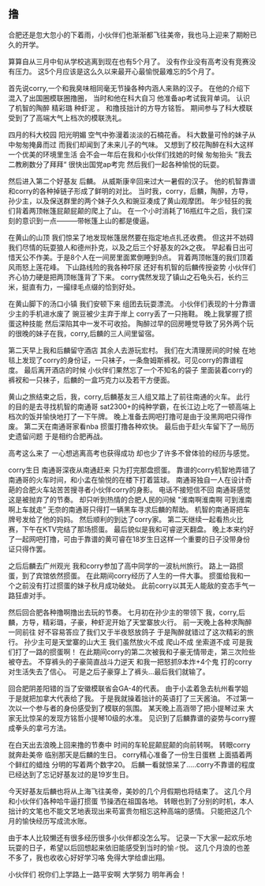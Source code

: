 ## 撸

合肥还是忽大忽小的下着雨，小伙伴们也渐渐都飞往美帝，我也马上迎来了期盼已久的开学。

算算自从三月中旬从学校逃离到现在也有5个月了。
没有作业没有高考没有竞赛没有压力。
这5个月应该是这么久以来最开心最愉悦最难忘的5个月了。

首先说corry,一个和我臭味相同毫无节操各种内涵人来熟的汉子。
在他的介绍下混入了出国圈模联圈撸圈，
当时和他在科大自习 他准备ap考试我背单词。
认识了机智的陶醉 精彩璐 种虾泥 。
和撸技拙计的方导方铭哲。
期间参与了科大模联 受到了了高端大气上档次的模联洗礼。

四月的科大校园 阳光明媚 空气中弥漫着淡淡的石楠花香。
科大数量可怜的妹子从中匆匆掩鼻而过 而我们却闻到了未来儿子的气味。
又想到了校花陶醉在科大这样一个优美的环境里生活
会不会一年后在我和小伙伴们找她的时候 匆匆抬头  ”我去二教刷数分了拜拜“
很快出国党ap考完 然后我们一起各种愉悦的玩耍。
 
然后进入第二个好基友 后麟。
从威斯康辛回来过大一暑假的汉子。
他的机智靠谱和corry的各种掉链子形成了鲜明的对比。
当时我，corry，后麟，陶醉，方导，孙少主，以及保送群里的两个妹子久久和豌豆凑成了黄山观摩团。
年少轻狂的我们背着两顶帐篷屁颠屁颠的爬上了山。
在一个小时消耗了16瓶红牛之后，我们深刻的意识到一点———带帐篷上山的都是傻逼。

在黄山的山顶 我们惊呆了地发现帐篷居然要在指定地点扎还收费。
但这并不妨碍我们尽情的玩耍狼人和德州扑克，以及之后三个好基友的2k之夜。
早起看日出可惜天公不作美。于是8个人在一间房里面累倒睡到9点。
背着两顶帐篷的我们顶着风雨怒上莲花峰。
下山路线险的我各种吓尿 还好有机智的后麟传授姿势 小伙伴们齐心协力硬是把两顶帐篷背了下来。
corry偶然发现了镇山之石龟头石，长约三米，挺直有力，一撮绿毛点缀的恰到好处。

在黄山脚下的汤口小镇 我们安顿下来 组团去玩耍漂流。
小伙伴们表现的十分靠谱 少主的手机进水废了 豌豆被少主弃于岸上 corry丢了一只拖鞋。
晚上我掌握了掼蛋这种技能 然后深陷其中一发不可收拾。
陶醉过早的回房睡觉导致了另外两个玩的很晚的妹子在我，corry,后麟的三人间里留宿。

第二天早上我和后麟留守酒店 其余人去游玩宏村。
我们在大清理房间的时候 在地毯上发现了corry的身份证，一只袜子，一条詹姆斯裤衩。可见corry的靠谱程度。
最后离开酒店的时候 小伙伴们果然忘了一个不知名的袋子 里面装着corry的裤衩和一只袜子，后麟的一盒巧克力以及若干方便面。

黄山之旅结束之后，我，corry,后麟基友三人组又踏上了前往南通的火车。
此行的目的是去寻找机智的南通哥 sat2300+的纯种学霸，在长江边上吃了一顿高端上档次的饭并愉快地打了一下午牌。
晚上准备去网吧打撸可是由于没黑网吧只得作废。
第二天在南通哥家看nba 掼蛋打撸各种欢快。
最后由于赶火车留下了一局历史遗留问题 于是相约合肥再战。

高考这么来了 一心想逃离高考也获得成功 却也少了许多不曾体验的经历与感觉。

corry生日 南通哥深夜从南通赶来 只为打完那盘掼蛋。
靠谱的corry机智地弄错了南通哥的火车时间，和小孟在愉悦的在楼下打着篮球。
南通哥独自一人在设计奇葩的合肥火车站苦苦搜寻者小伙伴corry的身影。
电话不接短信不回 南通哥感觉这是被抛弃了的节奏。
却只听到热情的合肥人民的问候 "淮南啊淮南啊 可到淮南啊上车就走”
无奈的南通哥只得打一辆黑车寻求后麟的帮助。
机智的南通哥把车牌号发给了他的妈妈。
然后顺利的到达了corry家。
第二天继续一起看热火比赛，下午在KTV完结了那场掼蛋。
最后貌似是我和可睿逆天翻盘。
晚上本来约好了一起网吧打撸，可由于靠谱的黄可睿在18岁生日这样一个重要的日子没带身份证只得作罢。

之后后麟去广州观光 我和corry参加了高中同学的一波杭州旅行。
路上一路掼蛋，到了宾馆依然掼蛋。
在此期间corry经历了人生的一件大事。
掼蛋给我和一个之前没有打过掼蛋的妹子秋月成功破处。
此前corry以其无人能敌的变态手气一路狂虐对手。

然后回合肥各种撸啊撸出去玩的节奏。
七月初在孙少主的带领下 我，corry,后麟，方导，精彩璐，子豪，种虾泥开始了天堂寨放火行。
前一天晚上各种求陶醉一同前往 好不容易答应了我们又于半夜怒放鸽子 于是陶醉就错过了这次精彩的旅行。
孙少主可是天堂寨的山大王 我们虽然放火不成 爬山不成 坐索道不成 可是我们打了一路的掼蛋啊！
在此期间corry的第二次被我和子豪无情带走，第三次险些被夺去。
不穿裤头的子豪简直战斗力逆天 和我一把怒抓9本炸+4个鬼 打的corry对生活失去了信心。
可是之后子豪穿上了裤头...最后我们就输了。

回合肥阴差阳错的当了安徽模联省会GA-4的代表。
由于小孟着急去杭州看学姐 于是就把加拿大代表给了我。
于是我就操着拙计的英语打了三天酱油。
不过第一次以一个参与者的身份感受到了模联的氛围。
某天晚上高涵带了把小提琴过来 大家无比惊呆的发现方铭哲小提琴10级的水准。
见识到了后麟靠谱的姿势与corry握成拳头的拿弓方法。

在白天出去浪晚上回来撸的节奏中 时间的车轮屁颠屁颠的向前转啊。
转眼corry就奔赴美帝 临别那天是后麟的生日。
corry精心准备了一份生日蛋糕 上面插着两个鲜红的蜡烛 分明的写着两个数字20。
后麟一看就惊呆了.....corry不靠谱的程度已经达到了忘记好基友过的是19岁生日。

今天好基友后麟也将从上海飞往美帝，美妙的几个月假期也将结束了。
这几个月和小伙伴们各种哈牛逼打掼蛋 节操洒在祖国各地。
转眼也到了分别的时机，本人拙计的文笔也不能文艺地表现出来苟富贵勿相忘这种高端的感情。
只能把这几个月的愉快经历写成流水账。

由于本人比较懒还有很多经历很多小伙伴都没怎么写。
记录一下大家一起欢乐地玩耍的日子，希望以后回想起来依旧能感受到当时的愉♂悦。
这几个月浪的也差不多了，我也收收心好好学习咯 免得大学给虐出翔。 
 
小伙伴们 祝你们上学路上一路平安啊 大学努力 明年再会！

